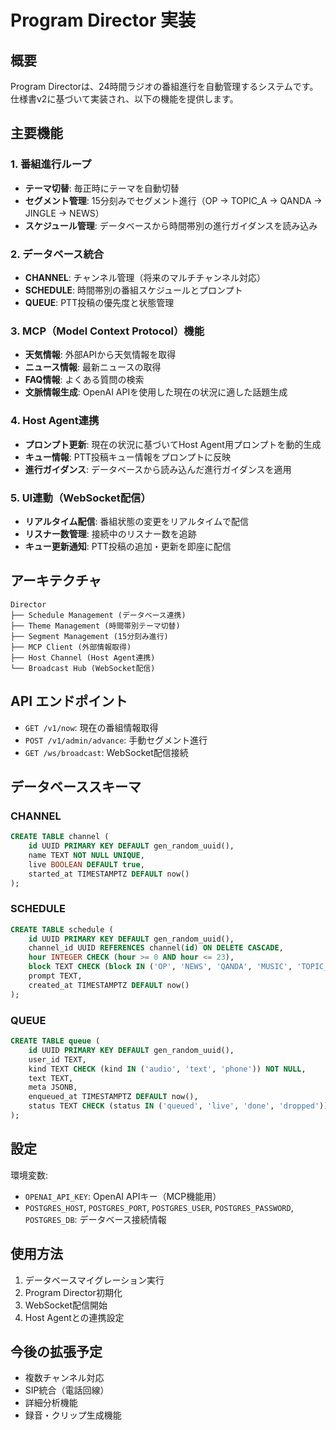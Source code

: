 # Program Director 実装

## 概要

Program Directorは、24時間ラジオの番組進行を自動管理するシステムです。仕様書v2に基づいて実装され、以下の機能を提供します。

## 主要機能

### 1. 番組進行ループ

- **テーマ切替**: 毎正時にテーマを自動切替
- **セグメント管理**: 15分刻みでセグメント進行（OP → TOPIC_A → QANDA → JINGLE → NEWS）
- **スケジュール管理**: データベースから時間帯別の進行ガイダンスを読み込み

### 2. データベース統合

- **CHANNEL**: チャンネル管理（将来のマルチチャンネル対応）
- **SCHEDULE**: 時間帯別の番組スケジュールとプロンプト
- **QUEUE**: PTT投稿の優先度と状態管理

### 3. MCP（Model Context Protocol）機能

- **天気情報**: 外部APIから天気情報を取得
- **ニュース情報**: 最新ニュースの取得
- **FAQ情報**: よくある質問の検索
- **文脈情報生成**: OpenAI APIを使用した現在の状況に適した話題生成

### 4. Host Agent連携

- **プロンプト更新**: 現在の状況に基づいてHost Agent用プロンプトを動的生成
- **キュー情報**: PTT投稿キュー情報をプロンプトに反映
- **進行ガイダンス**: データベースから読み込んだ進行ガイダンスを適用

### 5. UI連動（WebSocket配信）

- **リアルタイム配信**: 番組状態の変更をリアルタイムで配信
- **リスナー数管理**: 接続中のリスナー数を追跡
- **キュー更新通知**: PTT投稿の追加・更新を即座に配信

## アーキテクチャ

```
Director
├── Schedule Management (データベース連携)
├── Theme Management (時間帯別テーマ切替)
├── Segment Management (15分刻み進行)
├── MCP Client (外部情報取得)
├── Host Channel (Host Agent連携)
└── Broadcast Hub (WebSocket配信)
```

## API エンドポイント

- `GET /v1/now`: 現在の番組情報取得
- `POST /v1/admin/advance`: 手動セグメント進行
- `GET /ws/broadcast`: WebSocket配信接続

## データベーススキーマ

### CHANNEL

```sql
CREATE TABLE channel (
    id UUID PRIMARY KEY DEFAULT gen_random_uuid(),
    name TEXT NOT NULL UNIQUE,
    live BOOLEAN DEFAULT true,
    started_at TIMESTAMPTZ DEFAULT now()
);
```

### SCHEDULE

```sql
CREATE TABLE schedule (
    id UUID PRIMARY KEY DEFAULT gen_random_uuid(),
    channel_id UUID REFERENCES channel(id) ON DELETE CASCADE,
    hour INTEGER CHECK (hour >= 0 AND hour <= 23),
    block TEXT CHECK (block IN ('OP', 'NEWS', 'QANDA', 'MUSIC', 'TOPIC_A', 'JINGLE')) NOT NULL,
    prompt TEXT,
    created_at TIMESTAMPTZ DEFAULT now()
);
```

### QUEUE

```sql
CREATE TABLE queue (
    id UUID PRIMARY KEY DEFAULT gen_random_uuid(),
    user_id TEXT,
    kind TEXT CHECK (kind IN ('audio', 'text', 'phone')) NOT NULL,
    text TEXT,
    meta JSONB,
    enqueued_at TIMESTAMPTZ DEFAULT now(),
    status TEXT CHECK (status IN ('queued', 'live', 'done', 'dropped')) DEFAULT 'queued'
);
```

## 設定

環境変数:

- `OPENAI_API_KEY`: OpenAI APIキー（MCP機能用）
- `POSTGRES_HOST`, `POSTGRES_PORT`, `POSTGRES_USER`, `POSTGRES_PASSWORD`, `POSTGRES_DB`: データベース接続情報

## 使用方法

1. データベースマイグレーション実行
2. Program Director初期化
3. WebSocket配信開始
4. Host Agentとの連携設定

## 今後の拡張予定

- 複数チャンネル対応
- SIP統合（電話回線）
- 詳細分析機能
- 録音・クリップ生成機能
